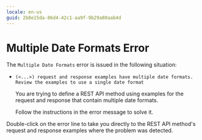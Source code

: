 ```yaml
---
locale: en-us
guid: 2b8e15da-86d4-42c1-aa9f-9b29a80aab4d
---
```


# Multiple Date Formats Error

The `Multiple Date Formats` error is issued in the following situation:

* `(<...>) request and response examples have multiple date formats. Review the examples to use a single date format`

    You are trying to define a REST API method using examples for the request and response that contain multiple date formats.

    Follow the instructions in the error message to solve it.

Double-click on the error line to take you directly to the REST API method's request and response examples where the problem was detected. 
